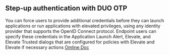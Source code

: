 ## Step-up authentication with DUO OTP
You can force users to provide additional credentials before they can launch applications or run applications with elevated privileges, using any identity provider that supports the OpenID Connect protocol. Endpoint users can specify these credentials in the Application Launch Alert, Elevate, and Elevate Trusted dialogs that are configured for policies with Elevate and Elevate if necessary actions
[Omline Doc](https://docs.cyberark.com/EPM/23.8.0/en/Content/EPM/Server%20User%20Guide/StepUpAuthentication.htm)
